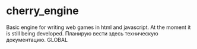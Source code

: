 # cherry_engine
Basic engine for writing web games in html and javascript. At the moment it is still being developed.
Планирую вести здесь техническую документацию.
GLOBAL
